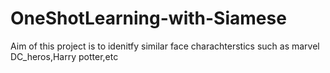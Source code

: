 # OneShotLearning-with-Siamese

Aim of this  project is to idenitfy similar face charachterstics such as marvel DC_heros,Harry potter,etc
